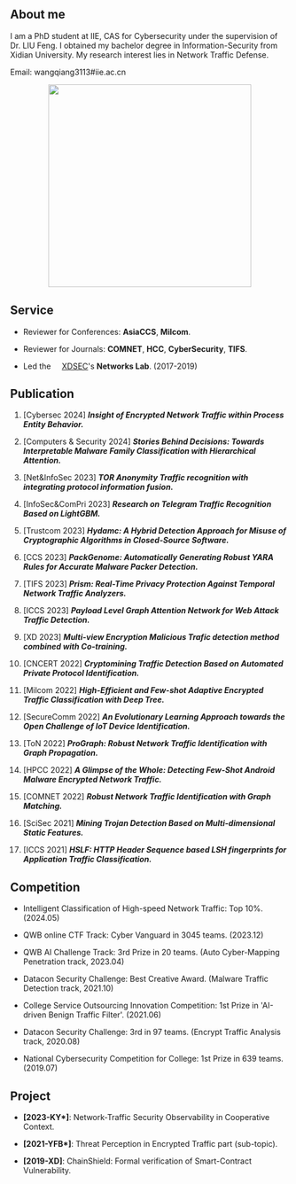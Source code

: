 ## About me

I am a PhD student at IIE, CAS for Cybersecurity under the supervision of Dr. LIU Feng. I obtained my bachelor degree in Information-Security from Xidian University. My research interest lies in Network Traffic Defense.

Email: wangqiang3113#iie.ac.cn

<p style="text-align: center;"><img src="https://s21.ax1x.com/2024/04/18/pFzIlTI.jpg" width="366"></p>


## Service

* Reviewer for Conferences:
    **AsiaCCS**, **Milcom**.

* Reviewer for Journals:
    **COMNET**, **HCC**, **CyberSecurity**, **TIFS**.

* Led the <img src="https://s21.ax1x.com/2024/04/18/pFzIYp8.png" height="12" /> [XDSEC](https://xdsec.org/)'s **Networks Lab**. (2017-2019)

## Publication

1. [Cybersec 2024] ***Insight of Encrypted Network Traffic within Process Entity Behavior.***

1. [Computers & Security 2024] ***Stories Behind Decisions: Towards Interpretable Malware Family Classification with Hierarchical Attention.***

1. [Net&InfoSec 2023] ***TOR Anonymity Traffic recognition with integrating protocol information fusion.***

1. [InfoSec&ComPri 2023] ***Research on Telegram Traffic Recognition Based on LightGBM.***

1. [Trustcom 2023] ***Hydamc: A Hybrid Detection Approach for Misuse of Cryptographic Algorithms in Closed-Source Software.***

1. [CCS 2023] ***PackGenome: Automatically Generating Robust YARA Rules for Accurate Malware Packer Detection.***

1. [TIFS 2023] ***Prism: Real-Time Privacy Protection Against Temporal Network Traffic Analyzers.***

1. [ICCS 2023] ***Payload Level Graph Attention Network for Web Attack Traffic Detection.***

1. [XD 2023] ***Multi-view Encryption Malicious Trafic detection method combined with Co-training.***

1. [CNCERT 2022] ***Cryptomining Traffic Detection Based on Automated Private Protocol Identification.***

1. [Milcom 2022] ***High-Efficient and Few-shot Adaptive Encrypted Traffic Classification with Deep Tree.***

1. [SecureComm 2022] ***An Evolutionary Learning Approach towards the Open Challenge of IoT Device Identification.***

1. [ToN 2022] ***ProGraph: Robust Network Traffic Identification with Graph Propagation.***

1. [HPCC 2022] ***A Glimpse of the Whole: Detecting Few-Shot Android Malware Encrypted Network Traffic.***

1. [COMNET 2022] ***Robust Network Traffic Identification with Graph Matching.***

1. [SciSec 2021] ***Mining Trojan Detection Based on Multi-dimensional Static Features.***

1. [ICCS 2021] ***HSLF: HTTP Header Sequence based LSH fingerprints for Application Traffic Classification.***


## Competition

* Intelligent Classification of High-speed Network Traffic: Top 10%. (2024.05)

* QWB online CTF Track: Cyber Vanguard in 3045 teams. (2023.12)

* QWB AI Challenge Track: 3rd Prize in 20 teams. (Auto Cyber-Mapping Penetration track, 2023.04)

* Datacon Security Challenge: Best Creative Award. (Malware Traffic Detection track, 2021.10)

* College Service Outsourcing Innovation Competition: 1st Prize in 'AI-driven Benign Traffic Filter'. (2021.06)

* Datacon Security Challenge: 3rd in 97 teams. (Encrypt Traffic Analysis track, 2020.08)

* National Cybersecurity Competition for College: 1st Prize in 639 teams. (2019.07)


## Project

* **[2023-KY\*]**: Network-Traffic Security Observability in Cooperative Context.

* **[2021-YFB\*]**: Threat Perception in Encrypted Traffic part (sub-topic).

* **[2019-XD]**: ChainShield: Formal verification of Smart-Contract Vulnerability.


